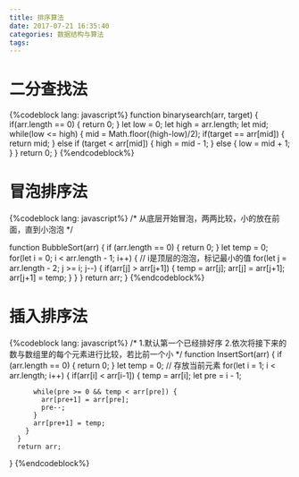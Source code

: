 ```yaml
---
title: 排序算法
date: 2017-07-21 16:35:40
categories: 数据结构与算法
tags:
---
```

# 二分查找法
{%codeblock lang: javascript%}
	function binarysearch(arr, target) {
	if(arr.length == 0) {
		return 0;
	}
	let low = 0;
	let high = arr.length;
	let mid;
	while(low <= high) {
		mid = Math.floor((high-low)/2);
		if(target == arr[mid]) {
			return mid;
		} else if (target < arr[mid]) {
			high = mid - 1;
		} else {
			low = mid + 1;
		}
	}
	return 0;
}
{%endcodeblock%}
# 冒泡排序法
{%codeblock lang: javascript%}
/*
	从底层开始冒泡，两两比较，小的放在前面，直到小泡泡
*/

function BubbleSort(arr) {
	if (arr.length == 0) {
		return 0;
	}
	let temp = 0;
	for(let i = 0; i < arr.length - 1; i++) { // i是顶层的泡泡，标记最小的值
		for(let j = arr.length - 2; j >= i; j--) {
			if(arr[j] > arr[j+1]) {
				temp = arr[j];
				arr[j] = arr[j+1];
				arr[j+1] = temp;
			}
		}
	}
	return arr;
}
{%endcodeblock%}
# 插入排序法
{%codeblock lang: javascript%}
 /*
	1.默认第一个已经排好序
	2.依次将接下来的数与数组里的每个元素进行比较，若比前一个小
 */
 function InsertSort(arr) {
    	if (arr.length == 0) {
    	  return 0;
    	}
      let temp = 0;   // 存放当前元素
      for(let i = 1; i < arr.length; i++) {
        if(arr[i] < arr[i-1]) {
          temp = arr[i];
          let pre = i - 1;

          while(pre >= 0 && temp < arr[pre]) {
            arr[pre+1] = arr[pre];
            pre--;
          }
          arr[pre+1] = temp;
        }
      }
      return arr;
   }
{%endcodeblock%}
